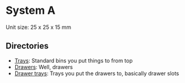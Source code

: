 # System A
Unit size: 25 x 25 x 15 mm
## Directories
* [Trays](trays/): Standard bins you put things to from top
* [Drawers](drawers/): Well, drawers
* [Drawer trays](drawer_trays/): Trays you put the drawers to, basically drawer slots
